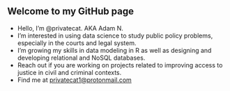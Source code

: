 ## Welcome to my GitHub page

- Hello, I’m @privatecat. AKA Adam N.
- I’m interested in using data science to study public policy problems, especially in the courts and legal system.
- I’m growing my skills in data modeling in R as well as designing and developing relational and NoSQL databases. 
- Reach out if you are working on projects related to improving access to justice in civil and criminal contexts.
- Find me at [privatecat1@protonmail.com](privatecat1@protonmail.com)

<!---
privatecat/privatecat is a ✨ special ✨ repository because its `README.md` (this file) appears on your GitHub profile.
You can click the Preview link to take a look at your changes.
--->
